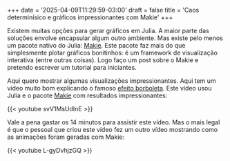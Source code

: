 +++
date = '2025-04-09T11:29:59-03:00'
draft = false
title = 'Caos determinísico e gráficos impressionantes com Makie'
+++

Existem muitas opções para gerar gráficos em Julia. A maior parte das soluções envolve encapsular algum outro ambiente. Mas existe pelo menos um pacote nativo do Julia: [Makie](https://makie.org/website/). Este pacote faz mais do que simplesmente plotar gráficos bonitinhos: é um framework de visualização interativa (entre outras coisas). Logo faço um post sobre o Makie e pretendo escrever um tutorial para iniciantes.

Aqui quero mostrar algumas visualizações impressionantes. Aqui tem um vídeo muito bom explicando o famoso [efeito borboleta](https://pt.wikipedia.org/wiki/Efeito_borboleta). Este vídeo usou Julia e o pacote [Makie](https://makie.org/website/) com resultados impressionantes:

{{< youtube svV1MsUdInE >}}

Vale a pena gastar os 14 minutos para assistir este vídeo. Mas o mais legal é que o pessoal que criou este vídeo fez um outro vídeo mostrando como as animações foram geradas com Makie:


{{< youtube L-gyDvhjzGQ >}}


